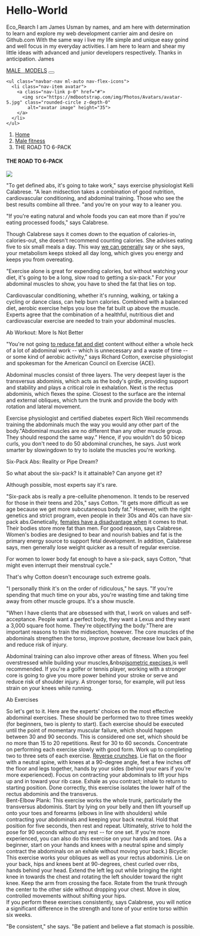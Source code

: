# Hello-World
Eco_Rearch
 I am James Usman by names, and am here  with determination to learn and explore my web development carrier aim and desire on Github.com With the same way i live my life simple and unique easy goind and well focus in my everyday activities. I am here to learn and shear my little ideas with advanced and junior developers respectively. Thanks in anticipation. James 
<!DOCTYPE html>
<html>
<head>
<meta charset="utf-8">
<meta "viewport" content="width=device-width", initial-scale="1">
<meta name="description" content="Best fitness update and tips for all genders and stages, get your latest and most comprehensive fitness ideas, easy to practice and suitable fitness tips at all times">
<meta name="author" content="James Usman">
<meta name="keywords" content="General fitness, male fitness, female fitness, begginers, fitness diet">
<title>Myfitness</title>
<link rel="stylesheet" href="https://stackpath.bootstrapcdn.com/bootstrap/4.3.1/css/bootstrap.min.css" integrity="sha384-ggOyR0iXCbMQv3Xipma34MD+dH/1fQ784/j6cY/iJTQUOhcWr7x9JvoRxT2MZw1T" crossorigin="anonymous">
<link rel="stylesheet"  href="css/style.css">
<link rel="icon" href="images/fitimg2.jpg">
<link rel="stylesheet" href="https://use.fontawesome.com/releases/v5.8.1/css/all.css" integrity="sha384-50oBUHEmvpQ+1lW4y57PTFmhCaXp0ML5d60M1M7uH2+nqUivzIebhndOJK28anvf" crossorigin="anonymous"><link href="https://fonts.googleapis.com/css?family=Monoton" rel="stylesheet">
<link href="https://fonts.googleapis.com/css?family=Bowlby+On
e+SC|Monoton" rel="stylesheet">
<script src="JavaScript/fitness.js"></script>
</head>

 <body>
  <div class="container-fluid">
  <div class="row">
  <div class="container-fluid">
  <div class="row kake">
<div class="col-md-12">
<!--Navbar -->
<nav class="mb-1 navbar navbar-expand-lg navbar-dark orange lighten-1">
  <a class="navbar-brand" href="#"><i class="fas fa-snowboarding"></i>MALE &nbsp MODELS</a></a>
  <button class="navbar-toggler" type="button" data-toggle="collapse" data-target="#navbarSupportedContent-555"
    aria-controls="navbarSupportedContent-555" aria-expanded="false" aria-label="Toggle navigation">
    <span class="navbar-toggler-icon"></span>
  </button>
  
    <ul class="navbar-nav ml-auto nav-flex-icons">
      <li class="nav-item avatar">
        <a class="nav-link p-0" href="#">
          <img src="https://mdbootstrap.com/img/Photos/Avatars/avatar-5.jpg" class="rounded-circle z-depth-0"
            alt="avatar image" height="35">
        </a>
      </li>
    </ul>
  </div>
</nav>
<!--/.Navbar -->
</div>
</div>
  </div>
  </div>
<div class="row">
  <div class="container-fluid">
  <div class="row ">
  <div class="col-md-12">
  <nav aria-label="breadcrumb">
<nav aria-label="breadcrumb">
  <ol class="breadcrumb">
    <li class="breadcrumb-item"><a href="index.html">Home</a></li>
    <li class="breadcrumb-item"><a href="male fitness.html">Male fitness</a></li>
    <li class="breadcrumb-item active">THE ROAD TO 6-PACK</li>
  </ol>
</nav> 
</div>
</div>
</div>
</div>



  <div class="row">
  <div class="container">
  <div class="row ycx">
  <div class="col-md-8">
  	<h4><strong>THE ROAD TO 6-PACK</strong></h4>
    <img src="images/fitimg1.jpg" class="img-fluid">
  	 <p>"To get defined abs, it's going to take work," says exercise physiologist Kelli Calabrese. "A lean midsection takes a combination of good nutrition, cardiovascular conditioning, and abdominal training. Those who see the best results combine all three. "and you're on your way to a leaner you.

"If you're eating natural and whole foods you can eat more than if you're eating processed foods," says Calabrese.

Though Calabrese says it comes down to the equation of calories-in, calories-out, she doesn't recommend counting calories. She advises eating five to six small meals a day. This way <a href="General fitness.html">we can generally</a>  say or  she says, your metabolism keeps stoked all day long, which gives you energy and keeps you from overeating.

"Exercise alone is great for expending calories, but without watching your diet, it's going to be a long, slow road to getting a six-pack." For your abdominal muscles to show, you have to shed the fat that lies on top.

Cardiovascular conditioning, whether it's running, walking, or taking a cycling or dance class, can help burn calories. Combined with a balanced diet, aerobic exercise helps you lose the fat built up above the muscle. Experts agree that the combination of a healthful, nutritious diet and cardiovascular exercise are needed to train your abdominal muscles.

Ab Workout: More Is Not Better

"You're not going <a href="fitness diet.html">to reduce fat and diet</a> content without either a whole heck of a lot of abdominal work -- which is unnecessary and a waste of time -- or some kind of aerobic activity," says Richard Cotton, exercise physiologist and spokesman for the American Council on Exercise (ACE).

Abdominal muscles consist of three layers. The very deepest layer is the transversus abdominis, which acts as the body's girdle, providing support and stability and plays a critical role in exhalation. Next is the rectus abdominis, which flexes the spine. Closest to the surface are the internal and external obliques, which turn the trunk and provide the body with rotation and lateral movement.

Exercise physiologist and certified diabetes expert Rich Weil recommends training the abdominals much the way you would any other part of the body."Abdominal muscles are no different than any other muscle group. They should respond the same way." Hence, if you wouldn't do 50 bicep curls, you don't need to do 50 abdominal crunches, he says. Just work smarter by slowingdown to try to isolate the muscles you're working.

Six-Pack Abs: Reality or Pipe Dream?

So what about the six-pack? Is it attainable? Can anyone get it?

Although possible, most experts say it's rare.

"Six-pack abs is really a pre-cellulite phenomenon. It tends to be reserved for those in their teens and 20s," says Cotton. "It gets more difficult as we age because we get more subcutaneous body fat." However, with the right genetics and strict program, even people in their 30s and 40s can have six-pack abs.Genetically, <a href="female fitness.html">females have a disadvantage when</a>  it comes to that. Their bodies store more fat than men. For good reason, says Calabrese. Women's bodies are designed to bear and nourish babies and fat is the primary energy source to support fetal development. In addition, Calabrese says, men generally lose weight quicker as a result of regular exercise.

For women to lower body fat enough to have a six-pack, says Cotton, "that might even interrupt their menstrual cycle."

That's why Cotton doesn't encourage such extreme goals.

"I personally think it's on the order of ridiculous," he says. "If you're spending that much time on your abs, you're wasting time and taking time away from other muscle groups. It's a show muscle.

"When I have clients that are obsessed with that, I work on values and self-acceptance. People want a perfect body, they want a Lexus and they want a 3,000 square foot home. They're objectifying the body."There are important reasons to train the midsection, however. The core muscles of the abdominals strengthen the torso, improve posture, decrease low back pain, and reduce risk of injury.

Abdominal training can also improve other areas of fitness. When you feel overstressed while building your muscles,&nbsp<a href="isom.html">isometric execises </a> is well recommended. If you're a golfer or tennis player, working with a stronger core is going to give you more power behind your stroke or serve and reduce risk of shoulder injury. A stronger torso, for example, will put less strain on your knees while running.

Ab Exercises

So let's get to it. Here are the experts' choices on the most effective abdominal exercises. These should be performed two to three times weekly (for beginners, two is plenty to start). Each exercise should be executed until the point of momentary muscular failure, which should happen between 30 and 90 seconds. This is considered one set, which should be no more than 15 to 20 repetitions. Rest for 30 to 60 seconds. Concentrate on performing each exercise slowly with good form. Work up to completing two to three sets of each exercise. <a href="crunches.html">Reverse crunches</a>. Lie flat on the floor with a neutral spine, with knees at a 90-degree angle, feet a few inches off the floor and legs together, hands by your sides (behind your ears if you're more experienced). Focus on contracting your abdominals to lift your hips up and in toward your rib case. Exhale as you contract; inhale to return to starting position. Done correctly, this exercise isolates the lower half of the rectus abdominis and the transverus. 	
	Bent-Elbow Plank: This exercise works the whole trunk, particularly the transversus abdominis. Start by lying on your belly and then lift yourself up onto your toes and forearms (elbows in line with shoulders) while contracting your abdominals and keeping your back neutral. Hold that position for five seconds, then rest and repeat. Ultimately, strive to hold the pose for 90 seconds without any rest -- for one set. If you're more experienced, you can also do this exercise on your hands and toes. (As a beginner, start on your hands and knees with a neutral spine and simply contract the abdominals on an exhale without moving your back.)
Bicycle: This exercise works your obliques as well as your rectus abdominis. Lie on your back, hips and knees bent at 90-degrees, chest curled over ribs, hands behind your head. Extend the left leg out while bringing the right knee in towards the chest and rotating the left shoulder toward the right knee. Keep the arm from crossing the face. Rotate from the trunk through the center to the other side without dropping your chest. Move in slow, controlled movements without shifting your hips. 	
If you perform these exercises consistently, says Calabrese, you will notice a significant difference in the strength and tone of your entire torso within six weeks.

"Be consistent," she says. "Be patient and believe a flat stomach is possible.</p>
  			</div>
  <div class="col-md-4"></div>
  		</div>
  	</div>
  </div>
</div>
</body>
